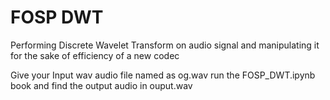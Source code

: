 # FOSP DWT
Performing Discrete Wavelet Transform on audio signal and manipulating it for the sake of efficiency of a new codec

Give your Input wav audio file named as og.wav run the FOSP_DWT.ipynb book and find the output audio in ouput.wav
